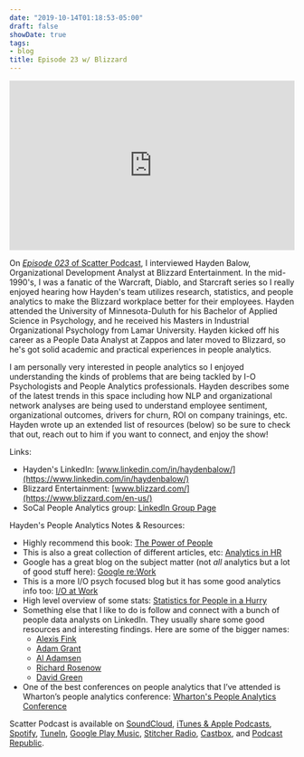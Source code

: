 ```yaml
---
date: "2019-10-14T01:18:53-05:00"
draft: false
showDate: true
tags:
- blog
title: Episode 23 w/ Blizzard
---
```


<iframe width="100%" height="300" scrolling="no" frameborder="no" allow="autoplay" src="https://w.soundcloud.com/player/?url=https%3A//api.soundcloud.com/tracks/690246967&color=%23ff5500&auto_play=false&hide_related=false&show_comments=true&show_user=true&show_reposts=false&show_teaser=true&visual=true"></iframe>
<br/>

On [_Episode 023_ of Scatter Podcast](https://soundcloud.com/scatterpodcast/episode-023), I interviewed Hayden Balow, Organizational Development Analyst at Blizzard Entertainment. In the mid-1990's, I was a fanatic of the Warcraft, Diablo, and Starcraft series so I really enjoyed hearing how Hayden's team utilizes research, statistics, and people analytics to make the Blizzard workplace better for their employees. Hayden attended the University of Minnesota-Duluth for his Bachelor of Applied Science in Psychology, and he received his Masters in Industrial Organizational Psychology from Lamar University. Hayden kicked off his career as a People Data Analyst at Zappos and later moved to Blizzard, so he's got solid academic and practical experiences in people analytics.

I am personally very interested in people analytics so I enjoyed understanding the kinds of problems that are being tackled by I-O Psychologists and People Analytics professionals. Hayden describes some of the latest trends in this space including how NLP and organizational network analyses are being used to understand employee sentiment, organizational outcomes, drivers for churn, ROI on company trainings, etc. Hayden wrote up an extended list of resources (below) so be sure to check that out, reach out to him if you want to connect, and enjoy the show!

Links:

* Hayden's LinkedIn: [www.linkedin.com/in/haydenbalow/](https://www.linkedin.com/in/haydenbalow/)
* Blizzard Entertainment: [www.blizzard.com/](https://www.blizzard.com/en-us/)
* SoCal People Analytics group: [LinkedIn Group Page](https://www.linkedin.com/groups/13609176/)

Hayden's People Analytics Notes & Resources:

* Highly recommend this book: [The Power of People](https://www.amazon.com/Power-People-Successful-Organizations-Performance/dp/0134546008)
* This is also a great collection of different articles, etc: [Analytics in HR](https://www.analyticsinhr.com/people-analytics-resources-repository/)
* Google has a great blog on the subject matter (not _all_ analytics but a lot of good stuff here): [Google re:Work](https://rework.withgoogle.com/)
* This is a more I/O psych focused blog but it has some good analytics info too: [I/O at Work](https://www.ioatwork.com)
* High level overview of some stats: [Statistics for People in a Hurry](https://towardsdatascience.com/statistics-for-people-in-a-hurry-a9613c0ed0b)
* Something else that I like to do is follow and connect with a bunch of people data analysts on LinkedIn.  They usually share some good resources and interesting findings. Here are some of the bigger names:
   * [Alexis Fink](https://www.linkedin.com/in/alexisfink/)
   * [Adam Grant](https://www.linkedin.com/in/adammgrant/)
   * [Al Adamsen](https://www.linkedin.com/in/aladamsen/)
   * [Richard Rosenow](https://www.linkedin.com/in/richardrosenow/)
   * [David Green](https://www.linkedin.com/in/davidrgreen/)
* One of the best conferences on people analytics that I’ve attended is Wharton’s people analytics conference: [Wharton's People Analytics Conference](https://wpa.wharton.upenn.edu/)

Scatter Podcast is available on [SoundCloud](https://soundcloud.com/scatterpodcast), [iTunes & Apple Podcasts](https://podcasts.apple.com/us/podcast/scatter-podcast/id1458544194), [Spotify](https://open.spotify.com/show/64UpJwByrdsrLSYObuEeHx?si=n_UlBzrYQv6ptBjeXfSOsw), [TuneIn](https://tunein.com/podcasts/Business--Economics-Podcasts/Scatter-Podcast-p1216105/), [Google Play Music](https://playmusic.app.goo.gl/?ibi=com.google.PlayMusic&isi=691797987&ius=googleplaymusic&apn=com.google.android.music&link=https://play.google.com/music/m/Iqayzaqkmvhu5op3yehzbj5bus4?t%3DScatter_Podcast%26pcampaignid%3DMKT-na-all-co-pr-mu-pod-16), [Stitcher Radio](https://www.stitcher.com/podcast/scatter-podcast/httpssoundcloudcomscatterpodcast), [Castbox](https://castbox.fm/channel/id2083174), and [Podcast Republic](https://www.podcastrepublic.net/podcast/1458544194).